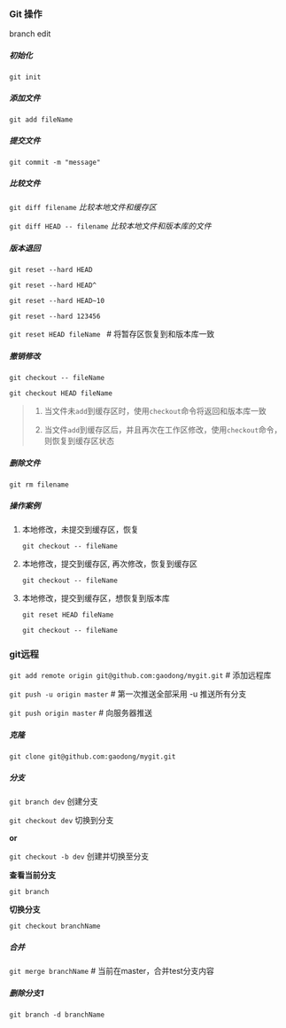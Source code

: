 ### Git 操作
branch edit
##### 初始化

`git init`

##### 添加文件

`git add fileName`

##### 提交文件

`git commit -m "message"`


##### 比较文件
`git diff filename` *比较本地文件和缓存区*

`git diff HEAD -- filename` *比较本地文件和版本库的文件*

##### 版本退回

`git reset --hard HEAD`

`git reset --hard HEAD^`

`git reset --hard HEAD~10`

`git reset --hard 123456`

`git reset HEAD fileName `  # 将暂存区恢复到和版本库一致

##### 撤销修改

`git checkout -- fileName `

`git checkout HEAD fileName`

> 1. 当文件未`add`到缓存区时，使用`checkout`命令将返回和版本库一致
> 
> 2. 当文件`add`到缓存区后，并且再次在工作区修改，使用`checkout`命令，则恢复到缓存区状态

##### 删除文件

`git rm filename`


##### 操作案例

1. 本地修改，未提交到缓存区，恢复

	`git checkout -- fileName`

2. 本地修改，提交到缓存区, 再次修改，恢复到缓存区

	`git checkout -- fileName`

3. 本地修改，提交到缓存区，想恢复到版本库

	`git reset HEAD fileName`

	`git checkout -- fileName`


### git远程

`git add remote origin git@github.com:gaodong/mygit.git` # 添加远程库

`git push -u origin master` # 第一次推送全部采用 -u 推送所有分支

`git push origin master` # 向服务器推送

##### 克隆

`git clone git@github.com:gaodong/mygit.git`

##### 分支

`git branch dev` 创建分支

`git checkout dev` 切换到分支

**or**

`git checkout -b dev` 创建并切换至分支

**查看当前分支**

`git branch`

**切换分支**

`git checkout branchName`

##### 合并

`git merge branchName` # 当前在master，合并test分支内容

##### 删除分支1

`git branch -d branchName`





